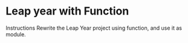 # Leap year with Function

Instructions
Rewrite the Leap Year project using function, and use it as module.